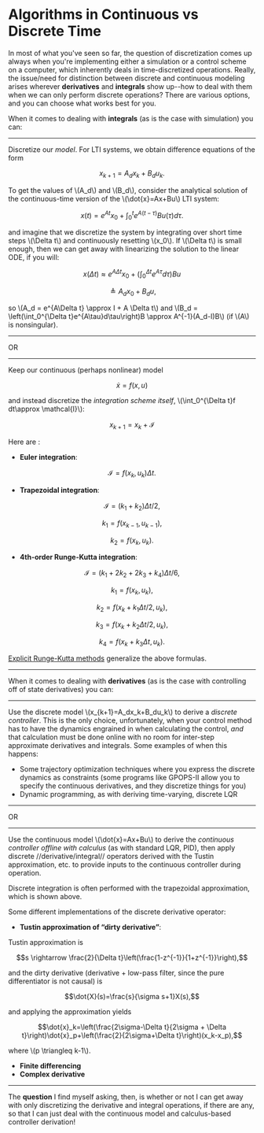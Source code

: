 # Algorithms in Continuous vs Discrete Time

In most of what you've seen so far, the question of discretization comes up always when you're implementing either a simulation or a control scheme on a computer, which inherently deals in time-discretized operations. Really, the issue/need for distinction between discrete and continuous modeling arises wherever **derivatives** and **integrals** show up--how to deal with them when we can only perform discrete operations? There are various options, and you can choose what works best for you.

When it comes to dealing with **integrals** (as is the case with simulation) you can:

----

Discretize our *model*. For LTI systems, we obtain difference equations of the form
  
$$x_{k+1}=A_dx_k+B_du_k.$$

To get the values of \\(A_d\\) and \\(B_d\\), consider the analytical solution of the continuous-time version of the \\(\dot{x}=Ax+Bu\\) LTI system:

$$x(t)=e^{At}x_0+\int_0^te^{A(t-\tau)}Bu(\tau)d\tau.$$
  
and imagine that we discretize the system by integrating over short time steps \\(\Delta t\\) and continuously resetting \\(x_0\\). If \\(\Delta t\\) is small enough, then we can get away with linearizing the solution to the linear ODE, if you will:

$$x(\Delta t)\approx e^{A\Delta t}x_0+\left(\int_0^{\Delta t}e^{A\tau}d\tau\right)Bu$$

$$\triangleq A_d x_0 + B_d u,$$
  
so \\(A_d = e^{A\Delta t} \approx I + A \Delta t\\) and \\(B_d = \left(\int_0^{\Delta t}e^{A\tau}d\tau\right)B \approx A^{-1}(A_d-I)B\\) (if \\(A\\) is nonsingular).

----

OR

----

Keep our continuous (perhaps nonlinear) model

$$\dot{x}=f(x,u)$$

and instead discretize the *integration scheme itself*, \\(\int_0^{\Delta t}f dt\approx \mathcal{I}\\):

$$x_{k+1}=x_k+\mathcal{I}$$

Here are :

  * **Euler integration**: 

$$\mathcal{I}=f(x_k,u_k) \Delta t.$$

  * **Trapezoidal integration**:

$$\mathcal{I}=(k_1+k_2) \Delta t/2,$$

$$k_1=f(x_{k-1},u_{k-1}),$$

$$k_2=f(x_k,u_k).$$

  * **4th-order Runge-Kutta integration**: 

$$\mathcal{I}=(k_1+2k_2+2k_3+k_4) \Delta t/6,$$

$$k_1=f(x_k,u_k),$$

$$k_2=f(x_k+k_1\Delta t/2,u_k),$$

$$k_3=f(x_k+k_2\Delta t/2,u_k),$$

$$k_4=f(x_k+k_3\Delta t, u_k).$$

[Explicit Runge-Kutta methods](https://en.wikipedia.org/wiki/Runge%E2%80%93Kutta_methods#Explicit_Runge%E2%80%93Kutta_methods) generalize the above formulas.

----

When it comes to dealing with **derivatives** (as is the case with controlling off of state derivatives) you can:

----

Use the discrete model \\(x_{k+1}=A_dx_k+B_du_k\\) to derive a *discrete controller*. This is the only choice, unfortunately, when your control method has to have the dynamics engrained in when calculating the control, *and* that calculation must be done online with no room for inter-step approximate derivatives and integrals. Some examples of when this happens:

  * Some trajectory optimization techniques where you express the discrete dynamics as constraints (some programs like GPOPS-II allow you to specify the continuous derivatives, and they discretize things for you)
  * Dynamic programming, as with deriving time-varying, discrete LQR


----

OR

----

Use the continuous model \\(\dot{x}=Ax+Bu\\) to derive the *continuous controller offline with calculus* (as with standard LQR, PID), then apply discrete //derivative/integral// operators derived with the Tustin approximation, etc. to provide inputs to the continuous controller during operation.

Discrete integration is often performed with the trapezoidal approximation, which is shown above.

Some different implementations of the discrete derivative operator:

  * **Tustin approximation of “dirty derivative”**:

Tustin approximation is

$$s \rightarrow \frac{2}{\Delta t}\left(\frac{1-z^{-1}}{1+z^{-1}}\right),$$

and the dirty derivative (derivative + low-pass filter, since the pure differentiator is not causal) is

$$\dot{X}(s)=\frac{s}{\sigma s+1}X(s),$$

and applying the approximation yields

$$\dot{x}_k=\left(\frac{2\sigma-\Delta t}{2\sigma + \Delta t}\right)\dot{x}_p+\left(\frac{2}{2\sigma+\Delta t}\right)(x_k-x_p),$$

where \\(p \triangleq k-1\\).

  * **Finite differencing**
  * **Complex derivative**

----

The **question** I find myself asking, then, is whether or not I can get away with only discretizing the derivative and integral operations, if there are any, so that I can just deal with the continuous model and calculus-based controller derivation!

